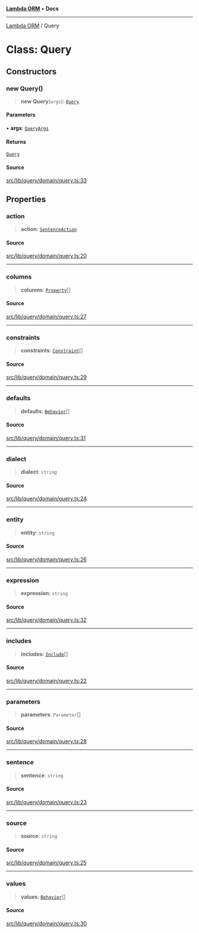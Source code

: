 [**Lambda ORM**](../README.md) • **Docs**

***

[Lambda ORM](../README.md) / Query

# Class: Query

## Constructors

### new Query()

> **new Query**(`args`): [`Query`](Query.md)

#### Parameters

• **args**: [`QueryArgs`](../interfaces/QueryArgs.md)

#### Returns

[`Query`](Query.md)

#### Source

[src/lib/query/domain/query.ts:33](https://github.com/lambda-orm/lambdaorm/blob/b5545097c371addc7799ba0f29b9e8204e97d347/src/lib/query/domain/query.ts#L33)

## Properties

### action

> **action**: [`SentenceAction`](../enumerations/SentenceAction.md)

#### Source

[src/lib/query/domain/query.ts:20](https://github.com/lambda-orm/lambdaorm/blob/b5545097c371addc7799ba0f29b9e8204e97d347/src/lib/query/domain/query.ts#L20)

***

### columns

> **columns**: [`Property`](../interfaces/Property.md)[]

#### Source

[src/lib/query/domain/query.ts:27](https://github.com/lambda-orm/lambdaorm/blob/b5545097c371addc7799ba0f29b9e8204e97d347/src/lib/query/domain/query.ts#L27)

***

### constraints

> **constraints**: [`Constraint`](../interfaces/Constraint.md)[]

#### Source

[src/lib/query/domain/query.ts:29](https://github.com/lambda-orm/lambdaorm/blob/b5545097c371addc7799ba0f29b9e8204e97d347/src/lib/query/domain/query.ts#L29)

***

### defaults

> **defaults**: [`Behavior`](../interfaces/Behavior.md)[]

#### Source

[src/lib/query/domain/query.ts:31](https://github.com/lambda-orm/lambdaorm/blob/b5545097c371addc7799ba0f29b9e8204e97d347/src/lib/query/domain/query.ts#L31)

***

### dialect

> **dialect**: `string`

#### Source

[src/lib/query/domain/query.ts:24](https://github.com/lambda-orm/lambdaorm/blob/b5545097c371addc7799ba0f29b9e8204e97d347/src/lib/query/domain/query.ts#L24)

***

### entity

> **entity**: `string`

#### Source

[src/lib/query/domain/query.ts:26](https://github.com/lambda-orm/lambdaorm/blob/b5545097c371addc7799ba0f29b9e8204e97d347/src/lib/query/domain/query.ts#L26)

***

### expression

> **expression**: `string`

#### Source

[src/lib/query/domain/query.ts:32](https://github.com/lambda-orm/lambdaorm/blob/b5545097c371addc7799ba0f29b9e8204e97d347/src/lib/query/domain/query.ts#L32)

***

### includes

> **includes**: [`Include`](Include.md)[]

#### Source

[src/lib/query/domain/query.ts:22](https://github.com/lambda-orm/lambdaorm/blob/b5545097c371addc7799ba0f29b9e8204e97d347/src/lib/query/domain/query.ts#L22)

***

### parameters

> **parameters**: `Parameter`[]

#### Source

[src/lib/query/domain/query.ts:28](https://github.com/lambda-orm/lambdaorm/blob/b5545097c371addc7799ba0f29b9e8204e97d347/src/lib/query/domain/query.ts#L28)

***

### sentence

> **sentence**: `string`

#### Source

[src/lib/query/domain/query.ts:23](https://github.com/lambda-orm/lambdaorm/blob/b5545097c371addc7799ba0f29b9e8204e97d347/src/lib/query/domain/query.ts#L23)

***

### source

> **source**: `string`

#### Source

[src/lib/query/domain/query.ts:25](https://github.com/lambda-orm/lambdaorm/blob/b5545097c371addc7799ba0f29b9e8204e97d347/src/lib/query/domain/query.ts#L25)

***

### values

> **values**: [`Behavior`](../interfaces/Behavior.md)[]

#### Source

[src/lib/query/domain/query.ts:30](https://github.com/lambda-orm/lambdaorm/blob/b5545097c371addc7799ba0f29b9e8204e97d347/src/lib/query/domain/query.ts#L30)
